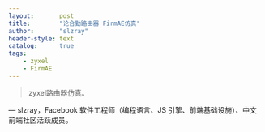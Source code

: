 ```yaml
---
layout:       post
title:        "论合勤路由器 FirmAE仿真"
author:       "slzray"
header-style: text
catalog:      true
tags:
    - zyxel
    - FirmAE
---
```


> zyxel路由器仿真。

— slzray，Facebook 软件工程师（编程语言、JS 引擎、前端基础设施）、中文前端社区活跃成员。

